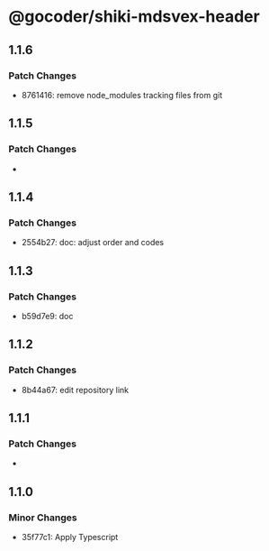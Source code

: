 # @gocoder/shiki-mdsvex-header

## 1.1.6

### Patch Changes

- 8761416: remove node_modules tracking files from git

## 1.1.5

### Patch Changes

-

## 1.1.4

### Patch Changes

- 2554b27: doc: adjust order and codes

## 1.1.3

### Patch Changes

- b59d7e9: doc

## 1.1.2

### Patch Changes

- 8b44a67: edit repository link

## 1.1.1

### Patch Changes

-

## 1.1.0

### Minor Changes

- 35f77c1: Apply Typescript
